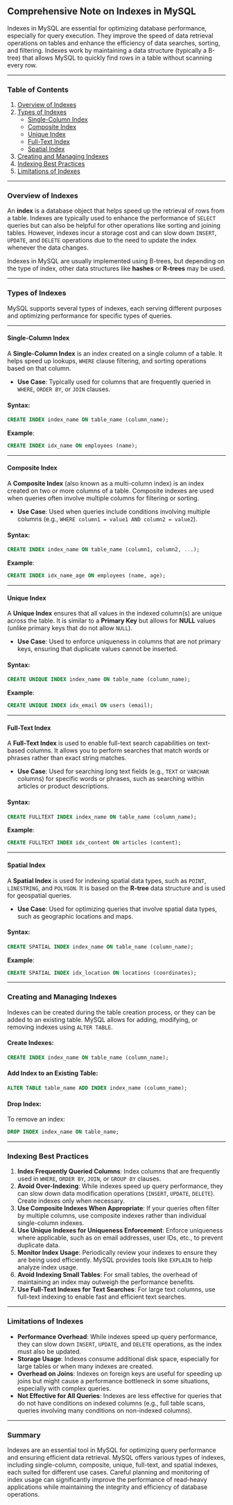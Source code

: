 ## Comprehensive Note on Indexes in MySQL

Indexes in MySQL are essential for optimizing database performance, especially for query execution. They improve the speed of data retrieval operations on tables and enhance the efficiency of data searches, sorting, and filtering. Indexes work by maintaining a data structure (typically a B-tree) that allows MySQL to quickly find rows in a table without scanning every row.

---

### Table of Contents

1. [Overview of Indexes](#overview-of-indexes)
2. [Types of Indexes](#types-of-indexes)
   - [Single-Column Index](#single-column-index)
   - [Composite Index](#composite-index)
   - [Unique Index](#unique-index)
   - [Full-Text Index](#full-text-index)
   - [Spatial Index](#spatial-index)
3. [Creating and Managing Indexes](#creating-and-managing-indexes)
4. [Indexing Best Practices](#indexing-best-practices)
5. [Limitations of Indexes](#limitations-of-indexes)

---

### Overview of Indexes

An **index** is a database object that helps speed up the retrieval of rows from a table. Indexes are typically used to enhance the performance of `SELECT` queries but can also be helpful for other operations like sorting and joining tables. However, indexes incur a storage cost and can slow down `INSERT`, `UPDATE`, and `DELETE` operations due to the need to update the index whenever the data changes.

Indexes in MySQL are usually implemented using B-trees, but depending on the type of index, other data structures like **hashes** or **R-trees** may be used.

---

### Types of Indexes

MySQL supports several types of indexes, each serving different purposes and optimizing performance for specific types of queries.

---

#### Single-Column Index

A **Single-Column Index** is an index created on a single column of a table. It helps speed up lookups, `WHERE` clause filtering, and sorting operations based on that column.

- **Use Case**: Typically used for columns that are frequently queried in `WHERE`, `ORDER BY`, or `JOIN` clauses.

#### Syntax:
```sql
CREATE INDEX index_name ON table_name (column_name);
```

**Example**:
```sql
CREATE INDEX idx_name ON employees (name);
```

---

#### Composite Index

A **Composite Index** (also known as a multi-column index) is an index created on two or more columns of a table. Composite indexes are used when queries often involve multiple columns for filtering or sorting.

- **Use Case**: Used when queries include conditions involving multiple columns (e.g., `WHERE column1 = value1 AND column2 = value2`).

#### Syntax:
```sql
CREATE INDEX index_name ON table_name (column1, column2, ...);
```

**Example**:
```sql
CREATE INDEX idx_name_age ON employees (name, age);
```

---

#### Unique Index

A **Unique Index** ensures that all values in the indexed column(s) are unique across the table. It is similar to a **Primary Key** but allows for **NULL** values (unlike primary keys that do not allow `NULL`).

- **Use Case**: Used to enforce uniqueness in columns that are not primary keys, ensuring that duplicate values cannot be inserted.

#### Syntax:
```sql
CREATE UNIQUE INDEX index_name ON table_name (column_name);
```

**Example**:
```sql
CREATE UNIQUE INDEX idx_email ON users (email);
```

---

#### Full-Text Index

A **Full-Text Index** is used to enable full-text search capabilities on text-based columns. It allows you to perform searches that match words or phrases rather than exact string matches.

- **Use Case**: Used for searching long text fields (e.g., `TEXT` or `VARCHAR` columns) for specific words or phrases, such as searching within articles or product descriptions.

#### Syntax:
```sql
CREATE FULLTEXT INDEX index_name ON table_name (column_name);
```

**Example**:
```sql
CREATE FULLTEXT INDEX idx_content ON articles (content);
```

---

#### Spatial Index

A **Spatial Index** is used for indexing spatial data types, such as `POINT`, `LINESTRING`, and `POLYGON`. It is based on the **R-tree** data structure and is used for geospatial queries.

- **Use Case**: Used for optimizing queries that involve spatial data types, such as geographic locations and maps.

#### Syntax:
```sql
CREATE SPATIAL INDEX index_name ON table_name (column_name);
```

**Example**:
```sql
CREATE SPATIAL INDEX idx_location ON locations (coordinates);
```

---

### Creating and Managing Indexes

Indexes can be created during the table creation process, or they can be added to an existing table. MySQL allows for adding, modifying, or removing indexes using `ALTER TABLE`.

#### Create Indexes:
```sql
CREATE INDEX index_name ON table_name (column_name);
```

#### Add Index to an Existing Table:
```sql
ALTER TABLE table_name ADD INDEX index_name (column_name);
```

#### Drop Index:
To remove an index:
```sql
DROP INDEX index_name ON table_name;
```

---

### Indexing Best Practices

1. **Index Frequently Queried Columns**: Index columns that are frequently used in `WHERE`, `ORDER BY`, `JOIN`, or `GROUP BY` clauses.
2. **Avoid Over-Indexing**: While indexes speed up query performance, they can slow down data modification operations (`INSERT`, `UPDATE`, `DELETE`). Create indexes only when necessary.
3. **Use Composite Indexes When Appropriate**: If your queries often filter by multiple columns, use composite indexes rather than individual single-column indexes.
4. **Use Unique Indexes for Uniqueness Enforcement**: Enforce uniqueness where applicable, such as on email addresses, user IDs, etc., to prevent duplicate data.
5. **Monitor Index Usage**: Periodically review your indexes to ensure they are being used efficiently. MySQL provides tools like `EXPLAIN` to help analyze index usage.
6. **Avoid Indexing Small Tables**: For small tables, the overhead of maintaining an index may outweigh the performance benefits.
7. **Use Full-Text Indexes for Text Searches**: For large text columns, use full-text indexing to enable fast and efficient text searches.

---

### Limitations of Indexes

- **Performance Overhead**: While indexes speed up query performance, they can slow down `INSERT`, `UPDATE`, and `DELETE` operations, as the index must also be updated.
- **Storage Usage**: Indexes consume additional disk space, especially for large tables or when many indexes are created.
- **Overhead on Joins**: Indexes on foreign keys are useful for speeding up joins but might cause a performance bottleneck in some situations, especially with complex queries.
- **Not Effective for All Queries**: Indexes are less effective for queries that do not have conditions on indexed columns (e.g., full table scans, queries involving many conditions on non-indexed columns).

---

### Summary

Indexes are an essential tool in MySQL for optimizing query performance and ensuring efficient data retrieval. MySQL offers various types of indexes, including single-column, composite, unique, full-text, and spatial indexes, each suited for different use cases. Careful planning and monitoring of index usage can significantly improve the performance of read-heavy applications while maintaining the integrity and efficiency of database operations.